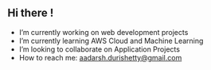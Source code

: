 ## Hi there !

- I’m currently working on web development projects
- I’m currently learning AWS Cloud and Machine Learning
- I’m looking to collaborate on Application Projects
- How to reach me: aadarsh.durishetty@gmail.com
